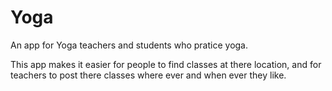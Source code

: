 # Yoga

An app for Yoga teachers and students who pratice yoga.

  This app makes it easier for people to find classes at there location,
and for teachers to post there classes where ever and when ever they like.
